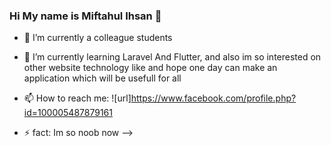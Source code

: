 ### Hi My name is Miftahul Ihsan 👋 
- 🔭 I’m currently a colleague students
- 🌱 I’m currently learning Laravel And Flutter, and also im so interested on other website technology like and hope one day can make an application which will be usefull for all

- 📫 How to reach me: ![url]https://www.facebook.com/profile.php?id=100005487879161
- ⚡ fact: Im so noob now 
-->
